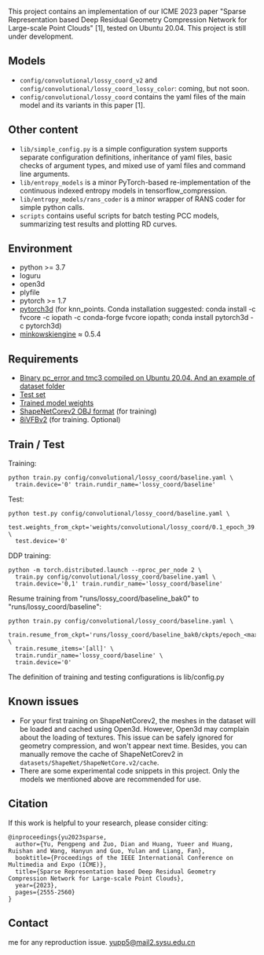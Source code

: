 This project contains an implementation of our ICME 2023 paper "Sparse Representation based Deep Residual Geometry Compression Network for Large-scale Point Clouds" [1], 
tested on Ubuntu 20.04. This project is still under development. 

## Models
- `config/convolutional/lossy_coord_v2` and `config/convolutional/lossy_coord_lossy_color`: coming, but not soon. 
- `config/convolutional/lossy_coord` contains the yaml files of the main model and its variants in this paper [1].


## Other content
- `lib/simple_config.py` is a simple configuration system supports separate configuration definitions, inheritance of yaml files, basic checks of argument types, and mixed use of yaml files and command line arguments.
- `lib/entropy_models` is a minor PyTorch-based re-implementation of the continuous indexed entropy models in tensorflow_compression.
- `lib/entropy_models/rans_coder` is a minor wrapper of RANS coder for simple python calls.
- `scripts` contains useful scripts for batch testing PCC models, summarizing test results and plotting RD curves.


## Environment
- python >= 3.7
- loguru
- open3d
- plyfile
- pytorch >= 1.7
- [pytorch3d](https://github.com/facebookresearch/pytorch3d/blob/main/INSTALL.md) (for knn_points. Conda installation suggested: conda install -c fvcore -c iopath -c conda-forge fvcore iopath; conda install pytorch3d -c pytorch3d)
- [minkowskiengine](https://github.com/NVIDIA/MinkowskiEngine?tab=readme-ov-file#pip) ≈ 0.5.4


## Requirements
- [Binary pc_error and tmc3 compiled on Ubuntu 20.04. And an example of dataset folder](https://drive.google.com/file/d/1RC62ddx_YTp0ZtwUhIXknM614sESg0ca/view?usp=sharing)
- [Test set](https://drive.google.com/file/d/1GT3L33ye70uku-HXI1pqU7diuiL3sRGo/view?usp=sharing)
- [Trained model weights](https://drive.google.com/file/d/1ivYoBtZszP8R-hO5trlulRVwZ5vO9sM9/view?usp=sharing)
- [ShapeNetCorev2 OBJ format](https://huggingface.co/datasets/ShapeNet/ShapeNetCore/tree/main) (for training)
- [8iVFBv2](https://plenodb.jpeg.org/pc/8ilabs) (for training. Optional)


## Train / Test
Training:
```shell
python train.py config/convolutional/lossy_coord/baseline.yaml \
  train.device='0' train.rundir_name='lossy_coord/baseline'
```
Test:
```shell
python test.py config/convolutional/lossy_coord/baseline.yaml \
  test.weights_from_ckpt='weights/convolutional/lossy_coord/0.1_epoch_39.pt' \
  test.device='0'
```
DDP training: 
```shell
python -m torch.distributed.launch --nproc_per_node 2 \
  train.py config/convolutional/lossy_coord/baseline.yaml \
  train.device='0,1' train.rundir_name='lossy_coord/baseline'
```
Resume training from "runs/lossy_coord/baseline_bak0" to "runs/lossy_coord/baseline":
```shell
python train.py config/convolutional/lossy_coord/baseline.yaml \
  train.resume_from_ckpt='runs/lossy_coord/baseline_bak0/ckpts/epoch_<maxindex>.pt' \
  train.resume_items='[all]' \
  train.rundir_name='lossy_coord/baseline' \
  train.device='0'
```

The definition of training and testing configurations is lib/config.py


## Known issues
- For your first training on ShapeNetCorev2, the meshes in the dataset will be loaded and cached using Open3d. However, Open3d may complain about the loading of textures. This issue can be safely ignored for geometry compression, and won't appear next time. Besides, you can manually remove the cache of ShapeNetCorev2 in `datasets/ShapeNet/ShapeNetCore.v2/cache`. 
- There are some experimental code snippets in this project. Only the models we mentioned above are recommended for use. 


## Citation
If this work is helpful to your research, please consider citing:
````
@inproceedings{yu2023sparse,
  author={Yu, Pengpeng and Zuo, Dian and Huang, Yueer and Huang, Ruishan and Wang, Hanyun and Guo, Yulan and Liang, Fan},
  booktitle={Proceedings of the IEEE International Conference on Multimedia and Expo (ICME)}, 
  title={Sparse Representation based Deep Residual Geometry Compression Network for Large-scale Point Clouds}, 
  year={2023},
  pages={2555-2560}
}
````

## Contact
me for any reproduction issue. <yupp5@mail2.sysu.edu.cn>